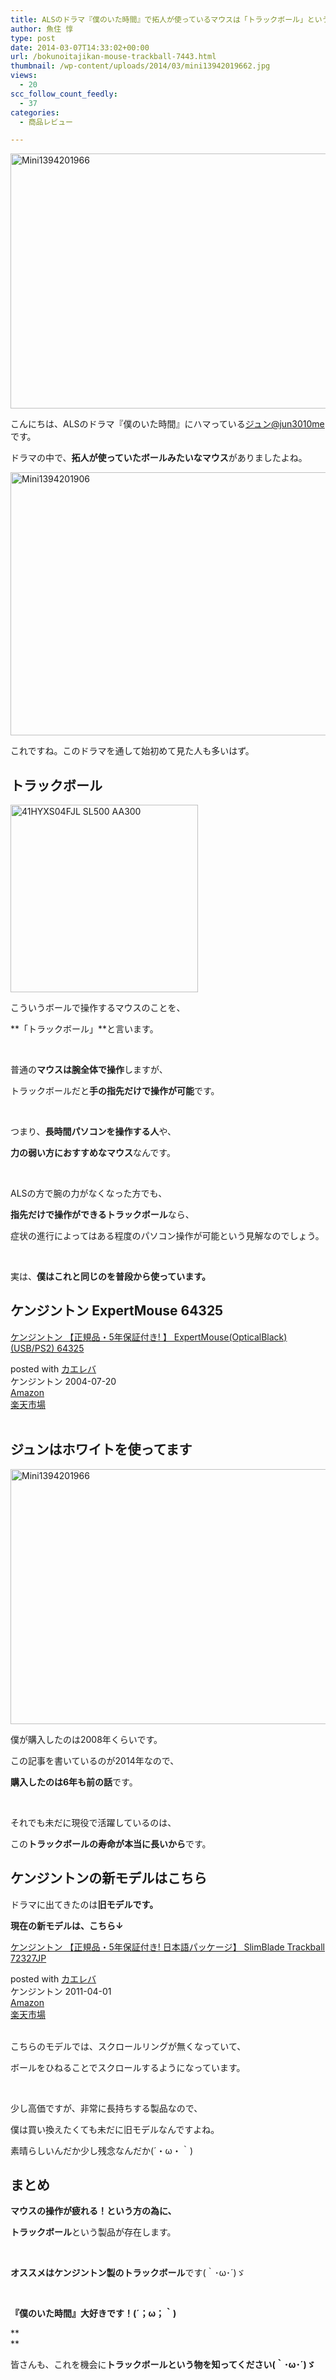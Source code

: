 ```yaml
---
title: ALSのドラマ『僕のいた時間』で拓人が使っているマウスは「トラックボール」というやつです
author: 魚住 惇
type: post
date: 2014-03-07T14:33:02+00:00
url: /bokunoitajikan-mouse-trackball-7443.html
thumbnail: /wp-content/uploads/2014/03/mini13942019662.jpg
views:
  - 20
scc_follow_count_feedly:
  - 37
categories:
  - 商品レビュー

---
```

<img decoding="async" loading="lazy" title="mini1394201966.jpg" src="/wp-content/uploads/2014/03/mini1394201966.jpg" alt="Mini1394201966" width="543" height="408" border="0" />

<!--more-->

こんにちは、ALSのドラマ『僕のいた時間』にハマっている[ジュン@jun3010me][1]です。

ドラマの中で、**拓人が使っていたボールみたいなマウス**がありましたよね。

<img decoding="async" loading="lazy" title="mini1394201906.png" src="/wp-content/uploads/2014/03/mini1394201906.png" alt="Mini1394201906" width="600" height="421" border="0" /> 

これですね。このドラマを通して始初めて見た人も多いはず。

## トラックボール

<img decoding="async" loading="lazy" title="41HYXS04FJL._SL500_AA300_.jpg" src="/wp-content/uploads/2014/03/41HYXS04FJL._SL500_AA300_.jpg" alt="41HYXS04FJL SL500 AA300" width="300" height="300" border="0" /> 

こういうボールで操作するマウスのことを、

**「トラックボール」**と言います。

 

普通の**マウスは腕全体で操作**しますが、

トラックボールだと**手の指先だけで操作が可能**です。

 

つまり、**長時間パソコンを操作する人**や、

**力の弱い方におすすめなマウス**なんです。

 

ALSの方で腕の力がなくなった方でも、

**指先だけで操作ができるトラックボール**なら、

症状の進行によってはある程度のパソコン操作が可能という見解なのでしょう。

 

実は、**僕はこれと同じのを普段から使っています。**

## ケンジントン ExpertMouse 64325

<div class="kaerebalink-box">
  <div class="kaerebalink-image">
    <a href="http://www.amazon.co.jp/exec/obidos/ASIN/B0006J09LU/jn050191-22/ref=nosim/" rel="nofollow" target="_blank"><img decoding="async" style="border: none;" src="http://ecx.images-amazon.com/images/I/41HYXS04FJL._SL160_.jpg" alt="" /></a>
  </div>
  <div class="kaerebalink-info">
    <div class="kaerebalink-name">
      <a href="http://www.amazon.co.jp/exec/obidos/ASIN/B0006J09LU/jn050191-22/ref=nosim/" rel="nofollow" target="_blank">ケンジントン 【正規品・5年保証付き! 】 ExpertMouse(OpticalBlack)(USB/PS2) 64325</a></p>
      <div class="kaerebalink-powered-date">
        posted with <a href="http://kaereba.com" rel="nofollow" target="_blank">カエレバ</a>
      </div>
    </div>
    <div class="kaerebalink-detail">
      ケンジントン 2004-07-20
    </div>
    <div class="kaerebalink-link1">
      <div class="shoplinkamazon">
        <a title="アマゾン" href="http://www.amazon.co.jp/gp/search?keywords=ExpertMouse%20OpticalBlack&__mk_ja_JP=%83J%83%5E%83J%83i&tag=jn050191-22" rel="nofollow" target="_blank">Amazon</a>
      </div>
      <div class="shoplinkrakuten">
        <a title="楽天市場" href="http://hb.afl.rakuten.co.jp/hgc/11e849bc.34cdbdf2.11e849bd.aca19015/?pc=http%3A%2F%2Fsearch.rakuten.co.jp%2Fsearch%2Fmall%2FExpertMouse%2520OpticalBlack%2F-%2Ff.1-p.1-s.1-sf.0-st.A-v.2%3Fx%3D0%26scid%3Daf_ich_link_urltxt%26m%3Dhttp%3A%2F%2Fm.rakuten.co.jp%2F" rel="nofollow" target="_blank">楽天市場</a>
      </div>
    </div>
  </div>
  <div class="booklink-footer" style="clear: left;">
     
  </div>
</div>

## ジュンはホワイトを使ってます

<img decoding="async" loading="lazy" title="mini1394201966.jpg" src="/wp-content/uploads/2014/03/mini13942019661.jpg" alt="Mini1394201966" width="543" height="408" border="0" /> 

僕が購入したのは2008年くらいです。

この記事を書いているのが2014年なので、

**購入したのは6年も前の話**です。

 

それでも未だに現役で活躍しているのは、

この**トラックボールの寿命が本当に長いから**です。

## ケンジントンの新モデルはこちら

ドラマに出てきたのは**旧モデルです。** 

**現在の新モデルは、こちら↓**

<div class="kaerebalink-box">
  <div class="kaerebalink-image">
    <a href="http://www.amazon.co.jp/exec/obidos/ASIN/B004QJYBAG/jn050191-22/ref=nosim/" rel="nofollow" target="_blank"><img decoding="async" style="border: none;" src="http://ecx.images-amazon.com/images/I/31FoD0jj6QL._SL160_.jpg" alt="" /></a>
  </div>
  <div class="kaerebalink-info">
    <div class="kaerebalink-name">
      <a href="http://www.amazon.co.jp/exec/obidos/ASIN/B004QJYBAG/jn050191-22/ref=nosim/" rel="nofollow" target="_blank">ケンジントン 【正規品・5年保証付き! 日本語パッケージ】 SlimBlade Trackball 72327JP</a></p>
      <div class="kaerebalink-powered-date">
        posted with <a href="http://kaereba.com" rel="nofollow" target="_blank">カエレバ</a>
      </div>
    </div>
    <div class="kaerebalink-detail">
      ケンジントン 2011-04-01
    </div>
    <div class="kaerebalink-link1">
      <div class="shoplinkamazon">
        <a title="アマゾン" href="http://www.amazon.co.jp/gp/search?keywords=SlimBlade%20Trackball%2072327JP&__mk_ja_JP=%83J%83%5E%83J%83i&tag=jn050191-22" rel="nofollow" target="_blank">Amazon</a>
      </div>
      <div class="shoplinkrakuten">
        <a title="楽天市場" href="http://hb.afl.rakuten.co.jp/hgc/11e849bc.34cdbdf2.11e849bd.aca19015/?pc=http%3A%2F%2Fsearch.rakuten.co.jp%2Fsearch%2Fmall%2FSlimBlade%2520Trackball%252072327JP%2F-%2Ff.1-p.1-s.1-sf.0-st.A-v.2%3Fx%3D0%26scid%3Daf_ich_link_urltxt%26m%3Dhttp%3A%2F%2Fm.rakuten.co.jp%2F" rel="nofollow" target="_blank">楽天市場</a>
      </div>
    </div>
  </div>
  <div class="booklink-footer" style="clear: left;">
     
  </div>
</div>

こちらのモデルでは、スクロールリングが無くなっていて、

ボールをひねることでスクロールするようになっています。

 

少し高価ですが、非常に長持ちする製品なので、

僕は買い換えたくても未だに旧モデルなんですよね。

素晴らしいんだか少し残念なんだか(´・ω・｀)

## まとめ

**マウスの操作が疲れる！という方の為に、**

**トラックボール**という製品が存在します。

 

**オススメはケンジントン製のトラックボール**です(｀･ω･´)ゞ

 

**『僕のいた時間』大好きです！(´；ω；｀)**

**  
** 

皆さんも、これを機会に**トラックボールという物を知ってください(｀･ω･´)ゞ**

 [1]: https://twitter.com/jun3010me